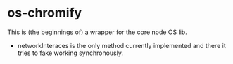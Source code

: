 os-chromify
===========

This is (the beginnings of) a wrapper for the core node OS lib. 

* networkInteraces is the only method currently implemented and there it tries to fake working synchronously. 


